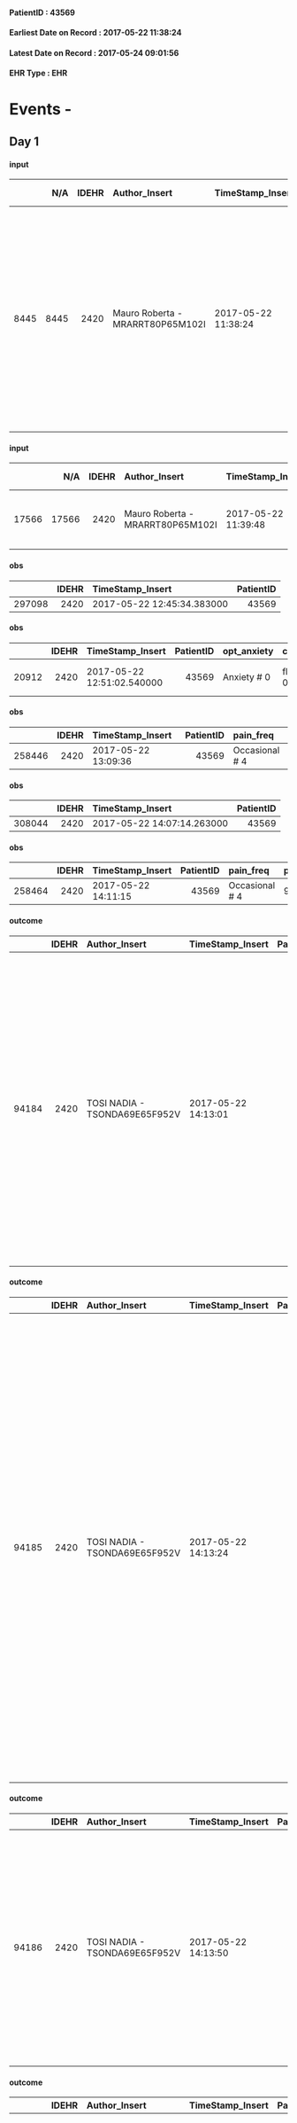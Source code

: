 
#### PatientID : 43569
#### Earliest Date on Record : 2017-05-22 11:38:24
#### Latest Date on Record : 2017-05-24 09:01:56
#### EHR Type : EHR

# Events - 

## Day 1

#### input
|      |    N/A |   IDEHR | Author_Insert                    | TimeStamp_Insert    | EHRType   |   PatientID |   IDDigitalSignDocument | persone_vicine   |   Unnamed: 0_y |   IDANAMNESI_MED |   Non_Rilevabile_y | Note_Non_Rilevabile_y   | opt_consapevolezza                          | diagnosis                                                                                                                                                                                                                                            |
|-----:|-------:|--------:|:---------------------------------|:--------------------|:----------|------------:|------------------------:|:-----------------|---------------:|-----------------:|-------------------:|:------------------------|:--------------------------------------------|:-----------------------------------------------------------------------------------------------------------------------------------------------------------------------------------------------------------------------------------------------------|
| 8445 |   8445 |    2420 | Mauro Roberta - MRARRT80P65M102I | 2017-05-22 11:38:24 | EHR       |       43569 |                  757158 | N/A              |          12249 |             6550 |                  0 | NR                      | Awareness of diagnosis but no prognosis # 2 | Paziente affetta da adenocarcinoma della coda del pancreas condizionante ostruzione delle vie biliari, metastasi epatiche e sospette polmonari, diagnosi a marzo 2017. Posizionato stent metallico. Non eseguita CT per scadute condizioni generali. |

#### input
|       |    N/A |   IDEHR | Author_Insert                    | TimeStamp_Insert    | EHRType   |   PatientID |   IDDigitalSignDocument | persone_vicine   |   Unnamed: 0_y.1 |   IDDIAGNOSI_ICD |   Non_Rilevabile_y.1 | Note_Non_Rilevabile_y.1   | I_ICD                                              | II_ICD                                                                        | III_ICD                                          | IV_ICD                                                     | I_Anno   | II_Anno   | III_Anno   | IV_Anno   |
|------:|-------:|--------:|:---------------------------------|:--------------------|:----------|------------:|------------------------:|:-----------------|-----------------:|-----------------:|---------------------:|:--------------------------|:---------------------------------------------------|:------------------------------------------------------------------------------|:-------------------------------------------------|:-----------------------------------------------------------|:---------|:----------|:-----------|:----------|
| 17566 |  17566 |    2420 | Mauro Roberta - MRARRT80P65M102I | 2017-05-22 11:39:48 | EHR       |       43569 |                  757159 | N/A              |             3127 |             3127 |                    0 | NR                        | 1572 - Tumori maligni della coda del pancreas#2058 | 1977 - Tumori maligni secondari del fegato, specificati come metastatici#2155 | 1970 - Tumori maligni secondari del polmone#2148 | 3383 - Dolore correlato a neoplasia (acuto) (cronico)#2785 | 2017#57  | 2017#57   | 2017#57    | 2017#57   |

#### obs
|        |   IDEHR | TimeStamp_Insert           |   PatientID |
|-------:|--------:|:---------------------------|------------:|
| 297098 |    2420 | 2017-05-22 12:45:34.383000 |       43569 |

#### obs
|       |   IDEHR | TimeStamp_Insert           |   PatientID | opt_anxiety   | chk_eloquence     | asthenia   | cachexia     | dyspnoea                  | body_temp    | cognitive_state   |
|------:|--------:|:---------------------------|------------:|:--------------|:------------------|:-----------|:-------------|:--------------------------|:-------------|:------------------|
| 20912 |    2420 | 2017-05-22 12:51:02.540000 |       43569 | Anxiety # 0   | fluent speech # 0 | Severe # 3 | cachexia # 0 | applicant mild strain # 6 | Apyrexia # 0 | Polished # 2      |

#### obs
|        |   IDEHR | TimeStamp_Insert    |   PatientID | pain_freq      |
|-------:|--------:|:--------------------|------------:|:---------------|
| 258446 |    2420 | 2017-05-22 13:09:36 |       43569 | Occasional # 4 |

#### obs
|        |   IDEHR | TimeStamp_Insert           |   PatientID |
|-------:|--------:|:---------------------------|------------:|
| 308044 |    2420 | 2017-05-22 14:07:14.263000 |       43569 |

#### obs
|        |   IDEHR | TimeStamp_Insert    |   PatientID | pain_freq      | pain_relief   |
|-------:|--------:|:--------------------|------------:|:---------------|:--------------|
| 258464 |    2420 | 2017-05-22 14:11:15 |       43569 | Occasional # 4 | 90% # 9       |

#### outcome
|       |   IDEHR | Author_Insert                 | TimeStamp_Insert    |   PatientID |   IDDigitalSignDocument |   IDPAI_VIDAS | opt_problem                                                            |   opt_problem_num | opt_obiettivo                                               |   opt_obiettivo_num | opt_stato_problema   |   opt_stato_problema_num | opt_interventi                                                                                                                                                                                                                                                                                                                                   |   opt_interventi_num |
|------:|--------:|:------------------------------|:--------------------|------------:|------------------------:|--------------:|:-----------------------------------------------------------------------|------------------:|:------------------------------------------------------------|--------------------:|:---------------------|-------------------------:|:-------------------------------------------------------------------------------------------------------------------------------------------------------------------------------------------------------------------------------------------------------------------------------------------------------------------------------------------------|---------------------:|
| 94184 |    2420 | TOSI NADIA - TSONDA69E65F952V | 2017-05-22 14:13:01 |       43569 |                  757503 |         96422 | Alteration of comfort associated with chronic pain and / or acute # 29 |                 2 | The patient riferir√ † ¬ † a satisfactory pain control # 56 |                   1 | Open Problem # 1     |                        1 | Implementation PAI - properly administer the drugs as prescription # 442; PAI Implementation - To evaluate the efficacy of drug delivery # 443; Counseling - Share with the patient the therapeutic path # 444; Counseling - Share with caregiver therapeutic path # 445; information - Inform the patient / caregiver on signs prevailing # 447 |                    2 |

#### outcome
|       |   IDEHR | Author_Insert                 | TimeStamp_Insert    |   PatientID |   IDDigitalSignDocument |   IDPAI_VIDAS | opt_problem          |   opt_problem_num | opt_obiettivo                                       |   opt_obiettivo_num | opt_stato_problema   |   opt_stato_problema_num | opt_interventi                                                                                                                                                                                                                                                                                                                                                                                                                                                                                                                                 |   opt_interventi_num |
|------:|--------:|:------------------------------|:--------------------|------------:|------------------------:|--------------:|:---------------------|------------------:|:----------------------------------------------------|--------------------:|:---------------------|-------------------------:|:-----------------------------------------------------------------------------------------------------------------------------------------------------------------------------------------------------------------------------------------------------------------------------------------------------------------------------------------------------------------------------------------------------------------------------------------------------------------------------------------------------------------------------------------------|---------------------:|
| 94185 |    2420 | TOSI NADIA - TSONDA69E65F952V | 2017-05-22 14:13:24 |       43569 |                  757504 |         96423 | Alteration hive # 33 |                 4 | The patient scaricher√ † ¬ † once every 3 days # 70 |                   4 | Open Problem # 1     |                        1 | Implementation PAI - Increase hydration per os # 576; Implementation PAI - Administer medications correctly as prescribed # 578; Implementation PAI - Evaluate the effectiveness of drug administration # 579; Counseling - Share with the patient the therapeutic course # 583; Counseling - Sharing with the caregiver the therapeutic path # 584; Educational - Educating the caregiver / patient with the recognition / treatment of the symptom # 585; Informative - Informing the patient about the need for an enema every 3 days # 586 |                    4 |

#### outcome
|       |   IDEHR | Author_Insert                 | TimeStamp_Insert    |   PatientID |   IDDigitalSignDocument |   IDPAI_VIDAS | opt_problem                     |   opt_problem_num | opt_obiettivo                                                                                                                                                                                                   |   opt_obiettivo_num | opt_stato_problema   |   opt_stato_problema_num | opt_interventi                                                                                                               |   opt_interventi_num |
|------:|--------:|:------------------------------|:--------------------|------------:|------------------------:|--------------:|:--------------------------------|------------------:|:----------------------------------------------------------------------------------------------------------------------------------------------------------------------------------------------------------------|--------------------:|:---------------------|-------------------------:|:-----------------------------------------------------------------------------------------------------------------------------|---------------------:|
| 94186 |    2420 | TOSI NADIA - TSONDA69E65F952V | 2017-05-22 14:13:50 |       43569 |                  757505 |         96424 | Deficit in the care of s√® # 25 |                 4 | Maintain the patient's dignity, where possible, by helping him or her to accept his / her limitations, evaluating himself / herself realistically and objectively (eating, washing, dressing, eliminating) # 42 |                   4 | Open Problem # 1     |                        1 | Implementation PAI - Completely replace the activities of daily life # 183; Implementation PAI - Ensure proper privacy # 182 |                    4 |

#### outcome
|       |   IDEHR | Author_Insert                 | TimeStamp_Insert    |   PatientID |   IDDigitalSignDocument |   IDPAI_VIDAS | opt_problem                                               |   opt_problem_num | opt_obiettivo                                                                                                                                                                                                         |   opt_obiettivo_num | ds_note                  | opt_stato_problema   |   opt_stato_problema_num | opt_interventi                                                                                                                                                                                                                                                                                                                                                                                                                                                                                                                                                                                                                                                                                                                                                                      |   opt_interventi_num |
|------:|--------:|:------------------------------|:--------------------|------------:|------------------------:|--------------:|:----------------------------------------------------------|------------------:|:----------------------------------------------------------------------------------------------------------------------------------------------------------------------------------------------------------------------|--------------------:|:-------------------------|:---------------------|-------------------------:|:------------------------------------------------------------------------------------------------------------------------------------------------------------------------------------------------------------------------------------------------------------------------------------------------------------------------------------------------------------------------------------------------------------------------------------------------------------------------------------------------------------------------------------------------------------------------------------------------------------------------------------------------------------------------------------------------------------------------------------------------------------------------------------|---------------------:|
| 94187 |    2420 | TOSI NADIA - TSONDA69E65F952V | 2017-05-22 14:15:13 |       43569 |                  757506 |         96425 | State anxiety, apprehension, confusion, anger, panic # 28 |                 4 | The patient riferir√ † ¬ † to get better on the mental and physical plane, distinguishing the real problems from those potential, identifying the factors that still pu√≤ controlling and expressing their fears # 52 |                   4 | Serene Patient entrance. | closed Problem # 2   |                        2 | Implementation PAI - Ensure privacy, comfort and reassure the patient, ensuring an emotionally non-threatening atmosphere # 390; Implementing PAI - Orienting the patient through simple explanations # 391; Implementing PAI - Speaking simply and calmly, using short sentences and simple, allow to cry and / or speak # 392; Implementation PAI - Guarantee the patient a continuous presence # 395; Implementation PAI - Agree daily activities # 396; Implementation PAI - Therapeutic adjustment # 398; Counseling - Sharing with the patient the therapeutic path # 401; Counseling - Sharing with the caregiver the therapeutic path # 402; Counseling - Encouraging to identify the real fears # 404; Counseling - Encouraging to express one's fears and anxieties # 405 |                    4 |

#### input
|      |    N/A |   Unnamed: 0_x |   IDANAMNESI_INF |   IDEHR | Author_Insert                 | TimeStamp_Insert           | EHRType   |   PatientID |   IDDigitalSignDocument |   Non_Rilevabile_x | Note_Non_Rilevabile_x   | cognitivo_percettivo   | sonno_riposo           | perc_salute                                       | rapporti_fam   | persone_vicine                      | Caregiver   | Religion     | Note_Elim_urinaria   |
|-----:|-------:|---------------:|-----------------:|--------:|:------------------------------|:---------------------------|:----------|------------:|------------------------:|-------------------:|:------------------------|:-----------------------|:-----------------------|:--------------------------------------------------|:---------------|:------------------------------------|:------------|:-------------|:---------------------|
| 3735 |   3735 |           4184 |             4932 |    2420 | TOSI NADIA - TSONDA69E65F952V | 2017-05-22 14:17:04.877000 | EHR       |       43569 |                  757508 |                  0 | NR                      | uncontrolled pain # 0  | daytime sleepiness # 1 | perdit√ † Performance # 0; increased asthenia # 3 | is # 0         | Sister in law, and other relatives. | Husband     | Catholic # 0 | Continence.          |

#### obs
|        |   IDEHR | TimeStamp_Insert    |   PatientID | pain_freq      |
|-------:|--------:|:--------------------|------------:|:---------------|
| 258513 |    2420 | 2017-05-22 16:51:32 |       43569 | Occasional # 4 |

#### obs
|        |   IDEHR | TimeStamp_Insert           |   PatientID | chk_ausili_presidi   | opt_care_giver   | asthenia   | motor_performance              | body_temp    |
|-------:|--------:|:---------------------------|------------:|:---------------------|:-----------------|:-----------|:-------------------------------|:-------------|
| 114758 |    2420 | 2017-05-22 17:19:30.233000 |       43569 | absorbency # 0       | This # 0         | Severe # 2 | bedridden, nontransferable # 5 | Apyrexia # 1 |

#### obs
|        |   IDEHR | TimeStamp_Insert    |   PatientID |
|-------:|--------:|:--------------------|------------:|
| 163270 |    2420 | 2017-05-22 17:58:53 |       43569 |

#### obs
|        |   IDEHR | TimeStamp_Insert           |   PatientID | chk_ausili_presidi   | opt_care_giver   | asthenia   | motor_performance              | body_temp    |
|-------:|--------:|:---------------------------|------------:|:---------------------|:-----------------|:-----------|:-------------------------------|:-------------|
| 114774 |    2420 | 2017-05-23 05:04:11.223000 |       43569 | absorbency # 0       | This # 0         | Severe # 2 | bedridden, nontransferable # 5 | Apyrexia # 1 |

#### obs
|        |   IDEHR | TimeStamp_Insert    |   PatientID |
|-------:|--------:|:--------------------|------------:|
| 163283 |    2420 | 2017-05-23 05:04:40 |       43569 |

#### obs
|        |   IDEHR | TimeStamp_Insert    |   PatientID | pain_freq      | pain_relief              |
|-------:|--------:|:--------------------|------------:|:---------------|:-------------------------|
| 258568 |    2420 | 2017-05-23 06:06:33 |       43569 | Occasional # 4 | 100% - Total Relief # 10 |

#### obs
|       |   IDEHR | TimeStamp_Insert           |   PatientID | asthenia   | motor_performance                                                                                  |
|------:|--------:|:---------------------------|------------:|:-----------|:---------------------------------------------------------------------------------------------------|
| 65890 |    2420 | 2017-05-23 06:07:29.800000 |       43569 | Severe # 2 | 30% - Patient with directions to the hospital or home hospitalization, intensive home support # 03 |

#### obs
|       |   IDEHR | TimeStamp_Insert           |   PatientID | asthenia   | motor_performance        | body_temp   |
|------:|--------:|:---------------------------|------------:|:-----------|:-------------------------|:------------|
| 65896 |    2420 | 2017-05-23 08:46:07.903000 |       43569 | Severe # 2 | 10% - Patient dying # 01 | Fever # 1   |

#### obs
|        |   IDEHR | TimeStamp_Insert    |   PatientID | breath                                                                          | consolability           | body_language   | facial_expression           |
|-------:|--------:|:--------------------|------------:|:--------------------------------------------------------------------------------|:------------------------|:----------------|:----------------------------|
| 280406 |    2420 | 2017-05-23 08:46:52 |       43569 | Breath at times altered. Short periods of hyperventilation (breathing hard) # 1 | Not for consolation # 0 | Relaxed # 0     | Smiling or inexpressive # 0 |

#### obs
|       |   IDEHR | TimeStamp_Insert           |   PatientID | asthenia   | cachexia     | body_temp    |
|------:|--------:|:---------------------------|------------:|:-----------|:-------------|:-------------|
| 20943 |    2420 | 2017-05-23 09:48:21.470000 |       43569 | Severe # 3 | cachexia # 0 | Apyrexia # 0 |

#### obs
|        |   IDEHR | TimeStamp_Insert    |   PatientID | breath                                                                          | consolability           | body_language                             | facial_expression                       |
|-------:|--------:|:--------------------|------------:|:--------------------------------------------------------------------------------|:------------------------|:------------------------------------------|:----------------------------------------|
| 280408 |    2420 | 2017-05-23 09:49:11 |       43569 | Breath at times altered. Short periods of hyperventilation (breathing hard) # 1 | Not for consolation # 0 | Teso. nervous movements. Restlessness # 1 | Sad, anxious, contracted (frowning) # 1 |

#### obs
|        |   IDEHR | TimeStamp_Insert           |   PatientID |
|-------:|--------:|:---------------------------|------------:|
| 297118 |    2420 | 2017-05-23 10:09:50.970000 |       43569 |


## Day 2

#### obs
|       |   IDEHR | TimeStamp_Insert           |   PatientID | personal_hygiene   | asthenia   | motor_performance        | body_temp   |
|------:|--------:|:---------------------------|------------:|:-------------------|:-----------|:-------------------------|:------------|
| 65914 |    2420 | 2017-05-23 14:18:45.717000 |       43569 | Employee # 4       | Severe # 2 | 10% - Patient dying # 01 | Fever # 1   |

#### obs
|        |   IDEHR | TimeStamp_Insert           |   PatientID | chk_ausili_presidi   | opt_care_giver   | dyspnoea    | motor_performance              | body_temp    |
|-------:|--------:|:---------------------------|------------:|:---------------------|:-----------------|:------------|:-------------------------------|:-------------|
| 114812 |    2420 | 2017-05-23 14:26:14.840000 |       43569 | absorbency # 0       | This # 0         | at rest # 0 | bedridden, nontransferable # 5 | Apyrexia # 1 |

#### obs
|        |   IDEHR | TimeStamp_Insert    |   PatientID | breath     | consolability           | body_language   | facial_expression           |
|-------:|--------:|:--------------------|------------:|:-----------|:------------------------|:----------------|:----------------------------|
| 280414 |    2420 | 2017-05-23 14:26:51 |       43569 | Normal 0 # | Not for consolation # 0 | Relaxed # 0     | Smiling or inexpressive # 0 |

#### obs
|        |   IDEHR | TimeStamp_Insert    |   PatientID | breath     | consolability           | body_language   | facial_expression           |
|-------:|--------:|:--------------------|------------:|:-----------|:------------------------|:----------------|:----------------------------|
| 280417 |    2420 | 2017-05-23 16:34:48 |       43569 | Normal 0 # | Not for consolation # 0 | Relaxed # 0     | Smiling or inexpressive # 0 |

#### obs
|       |   IDEHR | TimeStamp_Insert           |   PatientID | personal_hygiene   | urine_elimination   | mobility   | hemorrhagic_manifestation   | speech   | cough   | nausea   | memory_deficit   | cognitive_deficit   | active_diuresis   | lack_of_appetite   | asthenia   | cachexia   | dyspnoea   | motor_performance   | body_temp   | mood   | diet   | cognitive_state   | feces_elimination   | consumption_help   |
|------:|--------:|:---------------------------|------------:|:-------------------|:--------------------|:-----------|:----------------------------|:---------|:--------|:---------|:-----------------|:--------------------|:------------------|:-------------------|:-----------|:-----------|:-----------|:--------------------|:------------|:-------|:-------|:------------------|:--------------------|:-------------------|
| 65922 |    2420 | 2017-05-23 19:51:21.430000 |       43569 | NR                 | NR                  | NR         | NR                          | NR       | NR      | NR       | NR               | NR                  | NR                | NR                 | NR         | NR         | NR         | NR                  | NR          | NR     | NR     | NR                | NR                  | NR                 |

#### outcome
|       |   IDEHR | Author_Insert                    | TimeStamp_Insert    |   PatientID |   IDDigitalSignDocument |   IDPAI_VIDAS | opt_problem                                                            |   opt_problem_num | opt_obiettivo                                               |   opt_obiettivo_num | opt_stato_problema   |   opt_stato_problema_num | opt_interventi                                                                                                                                                                                                                                                                                                                                   |   opt_interventi_num |
|------:|--------:|:---------------------------------|:--------------------|------------:|------------------------:|--------------:|:-----------------------------------------------------------------------|------------------:|:------------------------------------------------------------|--------------------:|:---------------------|-------------------------:|:-------------------------------------------------------------------------------------------------------------------------------------------------------------------------------------------------------------------------------------------------------------------------------------------------------------------------------------------------|---------------------:|
| 94543 |    2420 | Greek Roberto - GRCRRT89C28F205C | 2017-05-23 19:51:49 |       43569 |                  759369 |         96781 | Alteration of comfort associated with chronic pain and / or acute # 29 |                 2 | The patient riferir√ † ¬ † a satisfactory pain control # 56 |                   1 | closed Problem # 2   |                        2 | Implementation PAI - properly administer the drugs as prescription # 442; PAI Implementation - To evaluate the efficacy of drug delivery # 443; Counseling - Share with the patient the therapeutic path # 444; Counseling - Share with caregiver therapeutic path # 445; information - Inform the patient / caregiver on signs prevailing # 447 |                    2 |

#### outcome
|       |   IDEHR | Author_Insert                    | TimeStamp_Insert    |   PatientID |   IDDigitalSignDocument |   IDPAI_VIDAS | opt_problem          |   opt_problem_num | opt_obiettivo                                       |   opt_obiettivo_num | opt_stato_problema   |   opt_stato_problema_num | opt_interventi                                                                                                                                                                                                                                                                                                                                                                                                                                                                                                                                 |   opt_interventi_num |
|------:|--------:|:---------------------------------|:--------------------|------------:|------------------------:|--------------:|:---------------------|------------------:|:----------------------------------------------------|--------------------:|:---------------------|-------------------------:|:-----------------------------------------------------------------------------------------------------------------------------------------------------------------------------------------------------------------------------------------------------------------------------------------------------------------------------------------------------------------------------------------------------------------------------------------------------------------------------------------------------------------------------------------------|---------------------:|
| 94544 |    2420 | Greek Roberto - GRCRRT89C28F205C | 2017-05-23 19:52:14 |       43569 |                  759370 |         96782 | Alteration hive # 33 |                 4 | The patient scaricher√ † ¬ † once every 3 days # 70 |                   4 | closed Problem # 2   |                        2 | Implementation PAI - Increase hydration per os # 576; Implementation PAI - Administer medications correctly as prescribed # 578; Implementation PAI - Evaluate the effectiveness of drug administration # 579; Counseling - Share with the patient the therapeutic course # 583; Counseling - Sharing with the caregiver the therapeutic path # 584; Educational - Educating the caregiver / patient with the recognition / treatment of the symptom # 585; Informative - Informing the patient about the need for an enema every 3 days # 586 |                    4 |

#### outcome
|       |   IDEHR | Author_Insert                    | TimeStamp_Insert    |   PatientID |   IDDigitalSignDocument |   IDPAI_VIDAS | opt_problem                     |   opt_problem_num | opt_obiettivo                                                                                                                                                                                                   |   opt_obiettivo_num | opt_stato_problema   |   opt_stato_problema_num | opt_interventi                                                                                                               |   opt_interventi_num |
|------:|--------:|:---------------------------------|:--------------------|------------:|------------------------:|--------------:|:--------------------------------|------------------:|:----------------------------------------------------------------------------------------------------------------------------------------------------------------------------------------------------------------|--------------------:|:---------------------|-------------------------:|:-----------------------------------------------------------------------------------------------------------------------------|---------------------:|
| 94545 |    2420 | Greek Roberto - GRCRRT89C28F205C | 2017-05-23 19:52:30 |       43569 |                  759371 |         96783 | Deficit in the care of s√® # 25 |                 4 | Maintain the patient's dignity, where possible, by helping him or her to accept his / her limitations, evaluating himself / herself realistically and objectively (eating, washing, dressing, eliminating) # 42 |                   4 | closed Problem # 2   |                        2 | Implementation PAI - Completely replace the activities of daily life # 183; Implementation PAI - Ensure proper privacy # 182 |                    4 |

#### death
|      |   IDDecesso |   IDEHR | Author_Insert                       | TimeStamp_Insert    |   PatientID |   IDDigitalSignDocument | Date                | Luogo_decesso     |
|-----:|------------:|--------:|:------------------------------------|:--------------------|------------:|------------------------:|:--------------------|:------------------|
| 2038 |        2052 |    2420 | BOLZONI AM PAOLA - BLZPGN66H55F671E | 2017-05-24 09:01:56 |       43569 |                  759597 | 2017-05-23 18:55:00 | Vidas Hospice # 1 |


